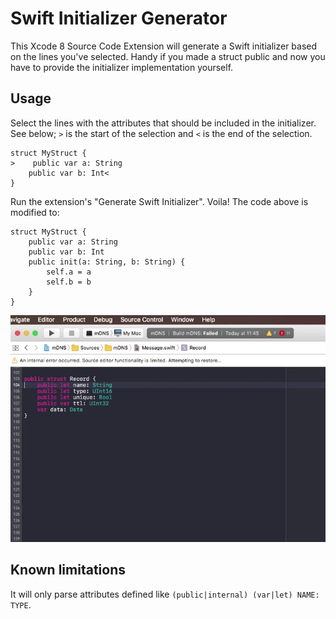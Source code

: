 Swift Initializer Generator
===========================

This Xcode 8 Source Code Extension will generate a Swift initializer based on the lines you've selected. Handy if you made a struct public and now you have to provide the initializer implementation yourself.

Usage
-----

Select the lines with the attributes that should be included in the initializer. See below; ``>`` is the start of the selection and ``<`` is the end of the selection.

    struct MyStruct {
    >    public var a: String
        public var b: Int<
    }

Run the extension's "Generate Swift Initializer". Voila! The code above is modified to:

    struct MyStruct {
        public var a: String
        public var b: Int
        public init(a: String, b: String) {
            self.a = a
            self.b = b
        }
    }

![Demo](docs/demo.gif)

Known limitations
-----------------

It will only parse attributes defined like ``(public|internal) (var|let) NAME: TYPE``.
